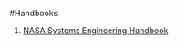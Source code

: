 #Handbooks 

1. [NASA Systems Engineering Handbook](http://ntrs.nasa.gov/archive/nasa/casi.ntrs.nasa.gov/20080008301.pdf)
